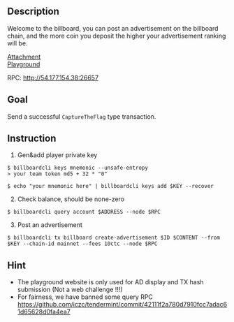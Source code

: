 ## Description
Welcome to the billboard, you can post an advertisement on the billboard chain, and the more coin you deposit the higher your advertisement ranking will be.

[Attachment](https://github.com/chaitin/Real-World-CTF-3rd-Challenge-Attachments/raw/main/Billboard/Billboard-c6ef484de3903a4f87a406327610a6888a5e4fae.zip)  
[Playground](http://54.177.154.38:8080)  

RPC: http://54.177.154.38:26657  

## Goal
Send a successful `CaptureTheFlag`  type transaction.

## Instruction
1. Gen&add player private key

```
$ billboardcli keys mnemonic --unsafe-entropy
> your team token md5 + 32 * "0"

$ echo "your mnemonic here" | billboardcli keys add $KEY --recover
```

2. Check balance, should be none-zero

```
$ billboardcli query account $ADDRESS --node $RPC
```

3. Post an advertisement

```
$ billboardcli tx billboard create-advertisement $ID $CONTENT --from $KEY --chain-id mainnet --fees 10ctc --node $RPC
```

## Hint
* The playground website is only used for AD display and TX hash submission (Not a web challenge !!!)
* For fairness, we have banned some query RPC https://github.com/iczc/tendermint/commit/42111f2a780d7910fcc7adac61d65628d0fa4ea7
